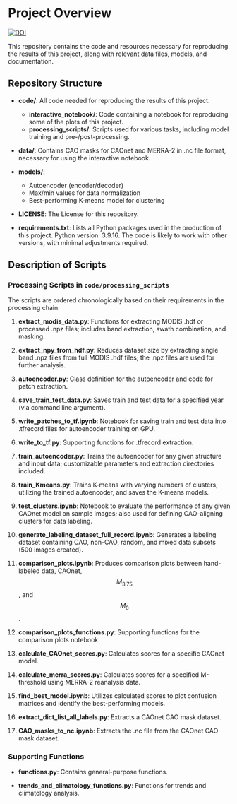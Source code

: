 # Project Overview
[![DOI](https://zenodo.org/badge/1030253417.svg)](https://doi.org/10.5281/zenodo.16680335)

This repository contains the code and resources necessary for reproducing the results of this project, along with relevant data files, models, and documentation.

## Repository Structure

- **code/**: All code needed for reproducing the results of this project.
  - **interactive_notebook/**: Code containing a notebook for reproducing some of the plots of this project.
  - **processing_scripts/**: Scripts used for various tasks, including model training and pre-/post-processing.
  
- **data/**: Contains CAO masks for CAOnet and MERRA-2 in .nc file format, necessary for using the interactive notebook.
  
- **models/**: 
  - Autoencoder (encoder/decoder)
  - Max/min values for data normalization
  - Best-performing K-means model for clustering

- **LICENSE**: The License for this repository.

- **requirements.txt**: Lists all Python packages used in the production of this project. Python version: 3.9.16. The code is likely to work with other versions, with minimal adjustments required.

## Description of Scripts

### Processing Scripts in `code/processing_scripts`

The scripts are ordered chronologically based on their requirements in the processing chain:

1. **extract_modis_data.py**: Functions for extracting MODIS .hdf or processed .npz files; includes band extraction, swath combination, and masking.
   
2. **extract_npy_from_hdf.py**: Reduces dataset size by extracting single band .npz files from full MODIS .hdf files; the .npz files are used for further analysis.
   
3. **autoencoder.py**: Class definition for the autoencoder and code for patch extraction.
   
4. **save_train_test_data.py**: Saves train and test data for a specified year (via command line argument).
   
5. **write_patches_to_tf.ipynb**: Notebook for saving train and test data into .tfrecord files for autoencoder training on GPU.
   
6. **write_to_tf.py**: Supporting functions for .tfrecord extraction.
   
7. **train_autoencoder.py**: Trains the autoencoder for any given structure and input data; customizable parameters and extraction directories included.
   
8. **train_Kmeans.py**: Trains K-means with varying numbers of clusters, utilizing the trained autoencoder, and saves the K-means models.
   
9. **test_clusters.ipynb**: Notebook to evaluate the performance of any given CAOnet model on sample images; also used for defining CAO-aligning clusters for data labeling.
   
10. **generate_labeling_dataset_full_record.ipynb**: Generates a labeling dataset containing CAO, non-CAO, random, and mixed data subsets (500 images created).
    
11. **comparison_plots.ipynb**: Produces comparison plots between hand-labeled data, CAOnet, $$M_{3.75}$$, and $$M_0$$.
    
12. **comparison_plots_functions.py**: Supporting functions for the comparison plots notebook.
    
13. **calculate_CAOnet_scores.py**: Calculates scores for a specific CAOnet model.
    
14. **calculate_merra_scores.py**: Calculates scores for a specified M-threshold using MERRA-2 reanalysis data.
    
15. **find_best_model.ipynb**: Utilizes calculated scores to plot confusion matrices and identify the best-performing models.
    
16. **extract_dict_list_all_labels.py**: Extracts a CAOnet CAO mask dataset.
    
17. **CAO_masks_to_nc.ipynb**: Extracts the .nc file from the CAOnet CAO mask dataset.

### Supporting Functions

- **functions.py**: Contains general-purpose functions.
  
- **trends_and_climatology_functions.py**: Functions for trends and climatology analysis.
